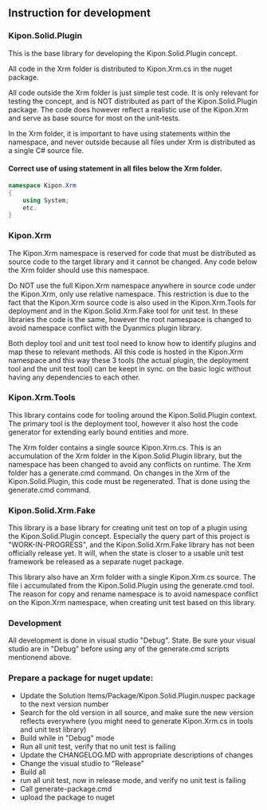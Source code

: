 ## Instruction for development

### Kipon.Solid.Plugin

This is the base library for developing the Kipon.Solid.Plugin  concept.

All code in the Xrm folder is distributed to Kipon.Xrm.cs in the nuget package. 

All code outside the Xrm folder is just simple test code. It is only relevant for testing the concept, and is NOT distributed as part of the 
Kipon.Solid.Plugin package. The code does however reflect a realistic use of the Kipon.Xrm and serve as base source for most on the unit-tests.

In the Xrm folder, it is important to have using statements within the namespace, and
never outside because all files under Xrm is distributed as a single C# source file.


#### Correct use of using statement in all files below the Xrm folder.
```csharp
namespace Kipon.Xrm
{
	using System;
	etc.
}
```

### Kipon.Xrm
The Kipon.Xrm namespace is reserved for code that must be distributed as source code to the target library and it cannot be changed. Any code below the
Xrm folder should use this namespace.

Do NOT use the full Kipon.Xrm namespace anywhere in source code under the Kipon.Xrm, only use relative namespace. This restriction is due to the fact
that the Kipon.Xrm source code is also used in the Kipon.Xrm.Tools for deployment and in the Kipon.Solid.Xrm.Fake tool for unit test. In these libraries
the code is the same, however the root namespace is changed to avoid namespace conflict with the Dyanmics plugin library.

Both deploy tool and unit test tool need to know how to identify plugins and map these to relevant methods. All this code is hosted in the Kipon.Xrm namespace
and this way these 3 tools (the actual plugin, the deployment tool and the unit test tool) can be keept in sync. on the basic logic without 
having any dependencies to each other.

### Kipon.Xrm.Tools
This library contains code for tooling around the Kipon.Solid.Plugin context. The primary tool is the deployment tool, however it also host the code
generator for extending early bound entities and more. 

The Xrm folder contains a single source Kipon.Xrm.cs. This is an accumulation of the Xrm folder in the Kipon.Solid.Plugin library, but the namespace has
been changed to avoid any conflicts on runtime. The Xrm folder has a generate.cmd command. On changes in the Xrm of the Kipon.Solid.Plugin, this code must
be regenerated. That is done using the generate.cmd command.

### Kipon.Solid.Xrm.Fake
This library is a base library for creating unit test on top of a plugin using the Kipon.Solid.Plugin concept. Especially the query part of this project is 
"WORK-IN-PROGRESS", and the Kipon.Solid.Xrm.Fake library has not been officially release yet. 
It will, when the state is closer to a usable unit test framework be released as a separate nuget package.

This library also have an Xrm folder with a single Kipon.Xrm.cs source. The file i accumulated from the Kipon.Solid.Plugin using the generate.cmd tool.
The reason for copy and rename namespace is to avoid namespace conflict on the Kipon.Xrm namespace, when creating unit test based on this library.

### Development
All development is done in visual studio "Debug". State. Be sure your visual studio are in "Debug" before using any of the generate.cmd scripts mentionend above.

### Prepare a package for nuget update:

* Update the Solution Items/Package/Kipon.Solid.Plugin.nuspec package to the next version number
* Search for the old version in all source, and make sure the new version reflects everywhere (you might need to generate Kipon.Xrm.cs in tools and unit test library)
* Build while in "Debug" mode
* Run all unit test, verify that no unit test is failing
* Update the CHANGELOG.MD with appropriate descriptions of changes
* Change the visual studio to "Release"
* Build all
* run all unit test, now in release mode, and verify no unit test is failing
* Call generate-package.cmd
* upload the package to nuget